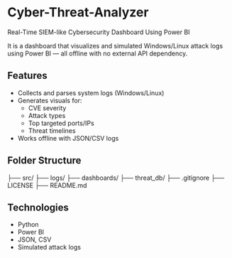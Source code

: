 # Cyber-Threat-Analyzer
Real-Time SIEM-like Cybersecurity Dashboard Using Power BI

It is a dashboard that visualizes and simulated Windows/Linux attack logs using Power BI — all offline with no external API dependency.

## Features
- Collects and parses system logs (Windows/Linux)
- Generates visuals for:
  - CVE severity
  - Attack types
  - Top targeted ports/IPs
  - Threat timelines
- Works offline with JSON/CSV logs

## Folder Structure
├── src/
├── logs/
├── dashboards/
├── threat_db/
├── .gitignore
├── LICENSE
├── README.md


## Technologies
- Python
- Power BI
- JSON, CSV
- Simulated attack logs
